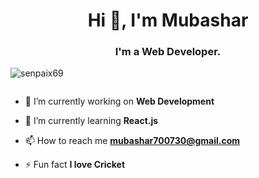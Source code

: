 <h1 align="center">Hi 👋, I'm Mubashar</h1>
<h3 align="center">I'm a Web Developer.</h3>

<p align="left"> <img src="https://komarev.com/ghpvc/?username=senpaix69&label=Profile%20views&color=0e75b6&style=flat" alt="senpaix69" /> </p>

<p align="left"> <a href="https://twitter.com/" target="blank"><img src="https://img.shields.io/twitter/follow/?logo=twitter&style=for-the-badge" alt="" /></a> </p>

- 🔭 I’m currently working on **Web Development**

- 🌱 I’m currently learning **React.js**

- 📫 How to reach me **mubashar700730@gmail.com**

- ⚡ Fun fact **I love Cricket**
